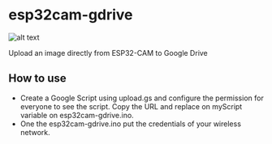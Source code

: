 # esp32cam-gdrive

![alt text](http://www.gsampallo.com//wp-content/uploads/2019/10/esp32-gdrive.jpg "Diagrama")


Upload an image directly from ESP32-CAM to Google Drive

## How to use

- Create a Google Script using upload.gs and configure the permission for everyone to see the script. Copy the URL and replace on myScript variable on esp32cam-gdrive.ino.
- One the esp32cam-gdrive.ino put the credentials of your wireless network.

                                 
